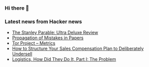 ### Hi there 👋

<!--
**arashid-sh/arashid-sh** is a ✨ _special_ ✨ repository because its `README.md` (this file) appears on your GitHub profile.

Here are some ideas to get you started:

- 🔭 I’m currently working on ...
- 🌱 I’m currently learning ...
- 👯 I’m looking to collaborate on ...
- 🤔 I’m looking for help with ...
- 💬 Ask me about ...
- 📫 How to reach me: ...
- 😄 Pronouns: ...
- ⚡ Fun fact: ...
-->

### Latest news from Hacker news
<!-- BLOG-POST-LIST:START -->
- [The Stanley Parable: Ultra Deluxe Review](https://xeiaso.net/blog/stanley-parable)
- [Propagation of Mistakes in Papers](http://databasearchitects.blogspot.com/2018/06/propagation-of-mistakes-in-papers.html)
- [Tor Project – Metrics](https://metrics.torproject.org)
- [How to Structure Your Sales Compensation Plan to Deliberately Undersell](https://tomtunguz.com/how-to-deliberately-undersell/)
- [Logistics, How Did They Do It, Part I: The Problem](https://acoup.blog/2022/07/15/collections-logistics-how-did-they-do-it-part-i-the-problem/)
<!-- BLOG-POST-LIST:END -->
